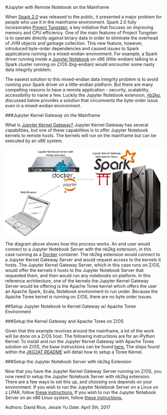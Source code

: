 #Jupyter with Remote Notebook on the Mainframe

When <a href="http://spark.apache.org/releases/spark-release-2-0-0.html" target="_blank" rel="noopener noreferrer">Spark 2.0</a> was released to the public, it presented a major problem for people who use it in the mainframe environment. Spark 2.0 fully incorporates <a href="https://databricks.com/blog/2015/04/28/project-tungsten-bringing-spark-closer-to-bare-metal.html" target="_blank" rel="noopener noreferrer">Project Tungsten</a>, a key initiative that focuses on improving memory and CPU efficiency. One of the main features of Project Tungsten is to operate directly against binary data in order to eliminate the overhead of JVM objects and garbage collection. This new feature, however, introduced byte-order dependencies and caused issues to Spark applications running in a mixed-endian environment. For example, a Spark driver running inside a <a href="http://jupyter.org/" target="_blank" rel="noopener noreferrer">Jupyter Notebook</a> on x86 (little-endian) talking to a Spark cluster running on Z/OS (big-endian) would encounter some nasty data integrity problem.

The easiest solution to this mixed-endian data integrity problem is to avoid running your Spark driver on a little-endian platform. But there are many compelling reasons to have a remote application - security, scalability, accessibility to name a few. Luckily the Jupyter Notebook extension, <a href="https://github.com/jupyter-incubator/nb2kg" target="_blank" rel="noopener noreferrer">nb2kg</a>, discussed below provides a solution that circumvents the byte-order issue even in a mixed-endian environment.

###Jupyter Kernel Gateway on the Mainframe

What is <a href="https://jupyter-kernel-gateway.readthedocs.io/en/latest/" target="_blank" rel="noopener noreferrer">Jupyter Kernel Gateway?</a> Jupyter Kernel Gateway has several capabilities, but one of these capabilities is to offer Jupyter Notebook kernels to remote hosts. The kernels will run on the mainframe but can be executed by an x86 system.

![JKG2AT Reference Diagram](../img/JKG2AT.jpg)

The diagram above shows how this process works. An end user would connect to a Jupyter Notebook Server with the nb2kg extension, in this case running as a <a href="https://www.docker.com/" target="_blank" rel="noopener noreferrer">Docker</a> container. The nb2kg extension would connect to a Jupyter Kernel Gateway Server and would request access to the kernels it hosts. The Jupyter Kernel Gateway Server, which in this case runs on Z/OS, would offer the kernels it hosts to the Jupyter Notebook Server that requested them, and then would run any notebooks on platform. In this reference architecture, one of the kernels the Jupyter Kernel Gateway Server would be offering is the Apache Toree kernel which offers the user an Apache Spark, Scala, Notebook environment to run under. Because the Apache Toree kernel is running on Z/OS, there are no byte order issues.

##Setup Jupyter Notebook to Kernel Gateway w/ Apache Toree Environment

###Setup the Kernel Gateway and Apache Toree on Z/OS

Given that this example revolves around the mainframe, a lot of the work will be done on a Z/OS host. The following instructions are for an iPython Kernel: To install and run the Jupyter Kernel Gateway with Apache Toree solution on Z/OS, the base instructions can be found <a href="../../anaconda/ivp-jupyter-notebook">here.</a> The steps found within the <a href="https://jupyter-kernel-gateway.readthedocs.io/en/latest/" target="_blank" rel="noopener noreferrer">JKG2AT README</a> will detail how to setup a Toree Kernel.

###Setup the Jupyter Notebook Server with nb2kg Extension

Now that you have the Jupyter Kernel Gateway Server running on Z/OS, you now need to setup the Jupyter Notebook Server with nb2kg extension. There are a few ways to set this up, and choosing one depends on your environment. If you wish to run the Jupyter Notebook Server on a Linux on z LPAR, follow <a href="https://github.com/jupyter-incubator/nb2kg" target="_blank" rel="noopener noreferrer">these instructions.</a> If you wish to run the Jupyter Notebook Server on an x86 Linux system, follow <a href="https://github.com/jupyter-incubator/nb2kg" target="_blank" rel="noopener noreferrer">these instructions.</a>

Authors: David Rice, Jessie Yu    Date: April 5th, 2017
